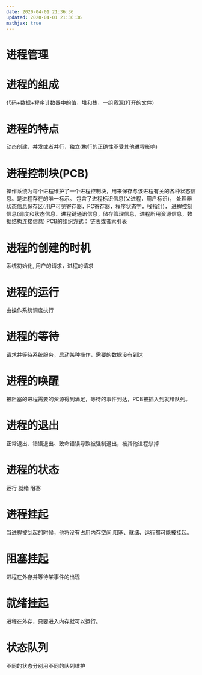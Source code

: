 ```yaml
---
date: 2020-04-01 21:36:36
updated: 2020-04-01 21:36:36
mathjax: true
---
```




# 进程管理
# 进程的组成
 代码+数据+程序计数器中的值，堆和栈，一组资源(打开的文件)
# 进程的特点
 动态创建，并发或者并行，独立(执行的正确性不受其他进程影响)
# 进程控制块(PCB)
 操作系统为每个进程维护了一个进程控制块，用来保存与该进程有关的各种状态信息。是进程存在的唯一标示。
 包含了进程标识信息(父进程，用户标识)， 处理器状态信息保存区(用户可见寄存器，PC寄存器，程序状态字，栈指针)， 进程控制信息(调度和状态信息、进程键通讯信息，储存管理信息，进程所用资源信息，数据结构连接信息)
 PCB的组织方式： 链表或者索引表
# 进程的创建的时机
 系统初始化, 用户的请求，进程的请求
<!-- more -->
# 进程的运行
 由操作系统调度执行
# 进程的等待
 请求并等待系统服务，启动某种操作，需要的数据没有到达
# 进程的唤醒
 被阻塞的进程需要的资源得到满足，等待的事件到达，PCB被插入到就绪队列。
# 进程的退出
 正常退出、错误退出、致命错误导致被强制退出，被其他进程杀掉
# 进程的状态
 运行 就绪 阻塞
# 进程挂起
 当进程被刮起的时候，他将没有占用内存空间,阻塞、就绪、运行都可能被挂起。
# 阻塞挂起
 进程在外存并等待某事件的出现
# 就绪挂起
 进程在外存，只要进入内存就可以运行。
# 状态队列
 不同的状态分别用不同的队列维护